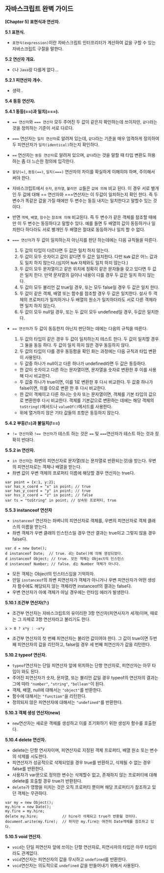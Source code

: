 자바스크립트 완벽 가이드
---

**[Chapter 5] 표현식과 연산자.**

**5.1 표현식.**
- `표현식(expression)`이란 자바스크립트 인터프리터가 계산하여 값을 구할 수 있는 자바스크립트 구절을 말한다.

**5.2 연산자 개요.**
- `C`나 `Java`랑 다를게 없다...

**5.2.1 피연산자 개수.**
- 생략..

**5.4 동등 연산자.**

**5.4.1 동등(==)과 일치(===).**
- `== 연산자`와 `=== 연산자` 모두 주어진 두 값이 같은지 확인하는데 쓰이지만, `같다`라는 것을 정의하는 기준이 서로 다르다.
- `===` 연산자는 `일치 연산자`로 알려져 있는데, `같다`라는 기준을 매우 엄격하게 정의하여 두 피연산자가 `일치(identical)`하는지 확인하다.
- `==` 연산자는 `동등 연산자`로 알려져 있으며, `같다`라는 것을 말할 때 타입 변환도 허용하는 좀 더 느슨한 정의에 입각한다.
- `할당(=)`, `동등(==)`, `일치(===)` 연산자의 차이를 확실하게 이해히야 하며, 주의해서 써야 한다.
- 자바스크립트에서 `숫자`, `문자열`, `불리언 값`들은 `값에 의해` 비교 된다. 이 경우 서로 별개인 두 값에 대해 == 연산자와 ===연산자는 이 두값이 일치하는지 확인 한다. 즉 두 변수가 똑같은 값을 가질 때에만 두 변수는 동등 내지는 일치한다고 말할수 있는 것이다.
- 반면 `객체`, `배열`, `함수`는 `참조에 의해` 비교된다. 즉 두 변수가 같은 객체를 참조할 때에만 이 두 변수는 동등하다고 말할수 있다. 예를 들면 두 배열의 값이 동등하거나 일치한다 하다라도 서로 별개인 두 배열은 절대로 동등하거나 일치 할 수 없다. 
- `=== 연산자`가 두 값이 일치하는지 아닌지를 판단 하는데에는 다음 규칙들을 따른다.
   1. 두 값의 타입이 다르다면 두 값은 일치 하지 않는다.
   2. 두 값이 모두 숫자이고 값이 같다면 두 값은 일치한다. 다만 `NaN` 값은 어느 값과도 일치 하지 않는다.(심지어 `NaN` 자체와도 일치 하지 않는다.)
   3. 두 값이 모두 문자열이고 같은 위치에 정확히 같은 문자들을 갖고 있다면 두 값은 일치 한다. 만약 문자열의 길이나 내용이 다를 경우 두 값은 일치 하지 않는다.
   4. 두 값이 모두 불리언 값 true일 경우, 또는 모두 false일 경우 두 값은 일치 한다.
   5. 두 값이 같은 객체, 배열 또는 함수를 참조할 경우 두 값은 일치한다. 설사 두 객체의 프로퍼티가 일치하거나 두 배열의 원소가 일치하더라도 서로 다른 객체라면 일치 하지 않는다.
   6. 두 값이 모두 null일 경우, 또는 두 값이 모두 undefined일 경우, 두값은 일치한다.

- `== 연산자`가 두 값이 동등한지 아닌지 판단하는 데에는 다음의 규칙을 따른다.
   1. 두 값의 타입이 같은 경우 두 값이 일치하는지 테스트 한다. 두 값이 일치할 경우 그 둘을 동등 하다. 두 값이 일치 하지 않은 경우 동등하지 않다.
   2. 두 값의 타입이 다를 경우 동등함을 확인 화는 과정에는 다음 규칙과 타입 변환이 사용된다.
   - 두 값중 하나가 null이고 다른 하나가 undefined라면 두 값은 동등하다.
   - 한 값이 숫자이고 다른 하는 문자열이면, 문자열을 숫자로 변환한 후 이를 사용해 다시 비교한다.
   - 두 값중 하나가 true이면, 이를 1로 변환한 후 다시 비교한다. 두 값중 하나가 false이면, 이를 0으로 변환 한 후 다시 비교한다.
   - 한 값이 객체이고 다른 하나는 숫자 또는 문자열이면, 객체를 기본 타입의 값으로 변환한후 다시 비교한다. 객체를 기본값으로 변환하는 데에는 해당 객체의 `toString()`메서드나 `valueOf()`메서드를 사용한다.
   - 위에 열거하지 않은 기타 값들의 조항은 동등하지 않는다.

**5.4.2 부등(!=)과 불일치(!==)**
- `!= 연산자`와 `!== 연산자`가 테스트 하는 것은 `==` 및 `===`연산자가 테스트 하는 것과 정확히 반대다.

**5.5.2 in 연산자.**
- `in 연산자`는 좌변의 피연산자로 문자열(또는 문자열로 반환되는것)을 받는다. 우변의 피연산자로는 객체나 배열을 받는다. 
- 좌변 값이 우변 객체의 프로퍼티 이름에 해당할 경우 연산자는 true다.

```JS
var point = {x:1, y:2};
var has_x_coord = "x" in point; // true
var has_y_coord = "y" in point; // true
var hss_z_coord = "z" in point; // false
var ts = "toString" in point; // 상속된 프로퍼티, true
```

**5.5.3 instanceof 연산자**
- `instanceof` 연산자는 좌벼니의 피연산자로 객체를, 우변의 피연산자로 객체 클래스의 이름을 받는다.
- 좌변 객체가 우변 클래의 인스턴스일 경우 연산 결과는 true이고 그렇지 않을 경우 false다.

```JS
var d = new Date();
d instanceof Date;	// true. d는 Date()에 의해 생성되었다.
d instanceof Object; // true. 모든 객체는 Object의 인스턴스
d instanceof Number; // false. d는 Number 객체가 아니다.
```
- 모든 객체는 Object의 인스터스임을 기억하자.
- 만일 `instanceof`의 좌변 피연산자가 객체가 아니거나 우변 피연산자가 어떤 생성자 함수에도 해당되지 않는 객체라면 instanceof의 결과는 false다.
- 우변 연산자가 아예 객체가 아닐 경우에는 런타임 에러가 발생한다.

**5.10.1 조건부 연산자(?:)**
- 조건부 연산자는 자바스크립트의 유이리한 3항 연산자(피연사자가 세개)이며, 때로는 그 자체로 3항 연산자라고 불리기도 한다.

```JS
x > 0 ? x*y : -x*y
```

- 조건부 연산자의 첫 번쨰 피연산자는 불리언 값이어야 한다. 그 값이 true이면 두번째 피연산자의 값을 리턴하고, false일 경우 세 번째 피연산자가 값을 리턴한다.

**5.10.2 typeof 연산자.**
- `typeof`연산자는 단일 피연산자 앞에 위치하는 단항 연산자로, 피연산자는 아무 타입이 와도 된다.
-  주어진 피연산자가 숫자, 문자열, 또는 불리언 값일 경우 typeof의 연산자의 결과는 그에 따라 `"number"`, `"string"`, `"bollean"`이 된다. 
-  객체, 배열, null에 대해서는 `"object"`를 반환한다.
-  함수에 대해서는 `"function"`을 리턴한다.
-  정의되지 않은 피연산자에 대해서는 `"undefined"`를 반환한다.

**5.10.3 객체 생성 연산자(new)**
- `new`연산자는 새로운 객체를 생성하고 이를 초기화하기 위한 생성자 함수를 호출한다.

**5.10.4 delete 연산자.**
- delete는 단항 연사자이며, 피연산자로 지정된 객체 프로퍼티, 배열 원소 또는 변수의 삭제를 시도한다.
- 피연산자가 성공적으로 삭제되었을 경우 true를 반환하고, 삭제될 수 없는 경우 false를 반환한다.
- 사용자가 var문으로 정의한 변수는 삭제할수 없고, 존재하지 않는 프로퍼티에 대해 delete를 호출할 경우 true가 반환된다.
- `delete`가 영향을 미치는 것은 오직 프로퍼티 뿐이며 해당 프로퍼티가 참조하고 있던 객체는 무관하다.

```JS
var my = new Object();
my.hire = new Date();
my.fire = my.hire;
delete my.hire;           // hire가 삭제되고 true가 반환될 것이다.
document.write(my.fire);  // 하지만 my.fire는 여전히 Date객체를 참조하고 있다.
```

**5.10.5 void 연산자.**
- `void`는 단일 피연산자 앞에 쓰이는 단항 연산자로, 피연사자의 타입은 아무 타입이라도 관계없다.
- `void`연산자는 피연산자의 값을 무시하고 `undefined`를 반환한다.
- `void`연산자는 의도적으로 `undefined` 값을 만들어내기 위해서 사용된다.